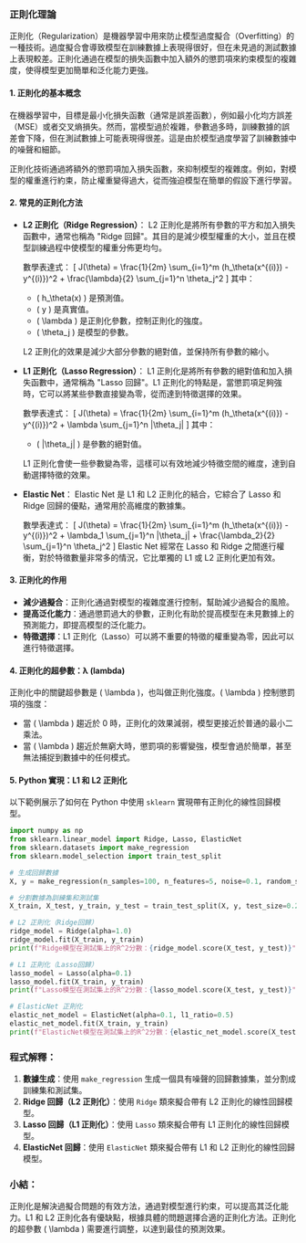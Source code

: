 ### 正則化理論

正則化（Regularization）是機器學習中用來防止模型過度擬合（Overfitting）的一種技術。過度擬合會導致模型在訓練數據上表現得很好，但在未見過的測試數據上表現較差。正則化通過在模型的損失函數中加入額外的懲罰項來約束模型的複雜度，使得模型更加簡單和泛化能力更強。

#### 1. 正則化的基本概念
在機器學習中，目標是最小化損失函數（通常是誤差函數），例如最小化均方誤差（MSE）或者交叉熵損失。然而，當模型過於複雜，參數過多時，訓練數據的誤差會下降，但在測試數據上可能表現得很差。這是由於模型過度學習了訓練數據中的噪聲和細節。

正則化技術通過將額外的懲罰項加入損失函數，來抑制模型的複雜度。例如，對模型的權重進行約束，防止權重變得過大，從而強迫模型在簡單的假設下進行學習。

#### 2. 常見的正則化方法

- **L2 正則化（Ridge Regression）**：
  L2 正則化是將所有參數的平方和加入損失函數中，通常也稱為 "Ridge 回歸"。其目的是減少模型權重的大小，並且在模型訓練過程中使模型的權重分佈更均勻。

  數學表達式：
  \[
  J(\theta) = \frac{1}{2m} \sum_{i=1}^m (h_\theta(x^{(i)}) - y^{(i)})^2 + \frac{\lambda}{2} \sum_{j=1}^n \theta_j^2
  \]
  其中：
  - \( h_\theta(x) \) 是預測值。
  - \( y \) 是真實值。
  - \( \lambda \) 是正則化參數，控制正則化的強度。
  - \( \theta_j \) 是模型的參數。

  L2 正則化的效果是減少大部分參數的絕對值，並保持所有參數的縮小。

- **L1 正則化（Lasso Regression）**：
  L1 正則化是將所有參數的絕對值和加入損失函數中，通常稱為 "Lasso 回歸"。L1 正則化的特點是，當懲罰項足夠強時，它可以將某些參數直接變為零，從而達到特徵選擇的效果。

  數學表達式：
  \[
  J(\theta) = \frac{1}{2m} \sum_{i=1}^m (h_\theta(x^{(i)}) - y^{(i)})^2 + \lambda \sum_{j=1}^n |\theta_j|
  \]
  其中：
  - \( |\theta_j| \) 是參數的絕對值。

  L1 正則化會使一些參數變為零，這樣可以有效地減少特徵空間的維度，達到自動選擇特徵的效果。

- **Elastic Net**：
  Elastic Net 是 L1 和 L2 正則化的結合，它綜合了 Lasso 和 Ridge 回歸的優點，通常用於高維度的數據集。

  數學表達式：
  \[
  J(\theta) = \frac{1}{2m} \sum_{i=1}^m (h_\theta(x^{(i)}) - y^{(i)})^2 + \lambda_1 \sum_{j=1}^n |\theta_j| + \frac{\lambda_2}{2} \sum_{j=1}^n \theta_j^2
  \]
  Elastic Net 經常在 Lasso 和 Ridge 之間進行權衡，對於特徵數量非常多的情況，它比單獨的 L1 或 L2 正則化更加有效。

#### 3. 正則化的作用

- **減少過擬合**：正則化通過對模型的複雜度進行控制，幫助減少過擬合的風險。
- **提高泛化能力**：通過懲罰過大的參數，正則化有助於提高模型在未見數據上的預測能力，即提高模型的泛化能力。
- **特徵選擇**：L1 正則化（Lasso）可以將不重要的特徵的權重變為零，因此可以進行特徵選擇。

#### 4. 正則化的超參數：λ (lambda)
正則化中的關鍵超參數是 \( \lambda \)，也叫做正則化強度。\( \lambda \) 控制懲罰項的強度：
- 當 \( \lambda \) 趨近於 0 時，正則化的效果減弱，模型更接近於普通的最小二乘法。
- 當 \( \lambda \) 趨近於無窮大時，懲罰項的影響變強，模型會過於簡單，甚至無法捕捉到數據中的任何模式。

#### 5. Python 實現：L1 和 L2 正則化
以下範例展示了如何在 Python 中使用 `sklearn` 實現帶有正則化的線性回歸模型。

```python
import numpy as np
from sklearn.linear_model import Ridge, Lasso, ElasticNet
from sklearn.datasets import make_regression
from sklearn.model_selection import train_test_split

# 生成回歸數據
X, y = make_regression(n_samples=100, n_features=5, noise=0.1, random_state=42)

# 分割數據為訓練集和測試集
X_train, X_test, y_train, y_test = train_test_split(X, y, test_size=0.2, random_state=42)

# L2 正則化（Ridge回歸）
ridge_model = Ridge(alpha=1.0)
ridge_model.fit(X_train, y_train)
print(f"Ridge模型在測試集上的R^2分數：{ridge_model.score(X_test, y_test)}")

# L1 正則化（Lasso回歸）
lasso_model = Lasso(alpha=0.1)
lasso_model.fit(X_train, y_train)
print(f"Lasso模型在測試集上的R^2分數：{lasso_model.score(X_test, y_test)}")

# ElasticNet 正則化
elastic_net_model = ElasticNet(alpha=0.1, l1_ratio=0.5)
elastic_net_model.fit(X_train, y_train)
print(f"ElasticNet模型在測試集上的R^2分數：{elastic_net_model.score(X_test, y_test)}")
```

### 程式解釋：
1. **數據生成**：使用 `make_regression` 生成一個具有噪聲的回歸數據集，並分割成訓練集和測試集。
2. **Ridge 回歸（L2 正則化）**：使用 `Ridge` 類來擬合帶有 L2 正則化的線性回歸模型。
3. **Lasso 回歸（L1 正則化）**：使用 `Lasso` 類來擬合帶有 L1 正則化的線性回歸模型。
4. **ElasticNet 回歸**：使用 `ElasticNet` 類來擬合帶有 L1 和 L2 正則化的線性回歸模型。

### 小結：
正則化是解決過擬合問題的有效方法，通過對模型進行約束，可以提高其泛化能力。L1 和 L2 正則化各有優缺點，根據具體的問題選擇合適的正則化方法。正則化的超參數 \( \lambda \) 需要進行調整，以達到最佳的預測效果。